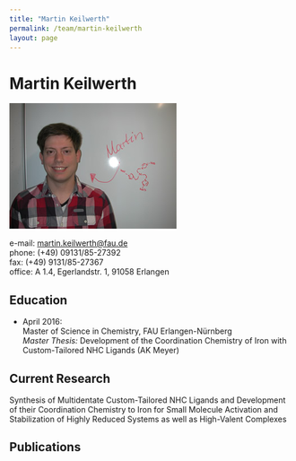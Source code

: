 ```yaml
---
title: "Martin Keilwerth"
permalink: /team/martin-keilwerth
layout: page
---
```


# Martin Keilwerth

<div class="profile">
<img src="/assets/img/mk_page.jpg" class="img-responsive">
<p>
e-mail: <a href="martin.keilwerth@fau.de">martin.keilwerth@fau.de</a><br> 
phone: (+49) 09131/85-27392<br>
fax:  (+49) 9131/85-27367<br>
office: A 1.4, Egerlandstr. 1, 91058 Erlangen <br>
</p>
</div>

## Education

- April 2016:<br>
Master of Science in Chemistry, FAU Erlangen-Nürnberg<br>
_Master Thesis:_ Development of the Coordination Chemistry of Iron with Custom-Tailored NHC Ligands (AK Meyer)

## Current Research

Synthesis of Multidentate Custom-Tailored NHC Ligands and Development of their Coordination Chemistry to Iron for Small Molecule Activation and Stabilization of Highly Reduced Systems as well as High-Valent Complexes

## Publications

